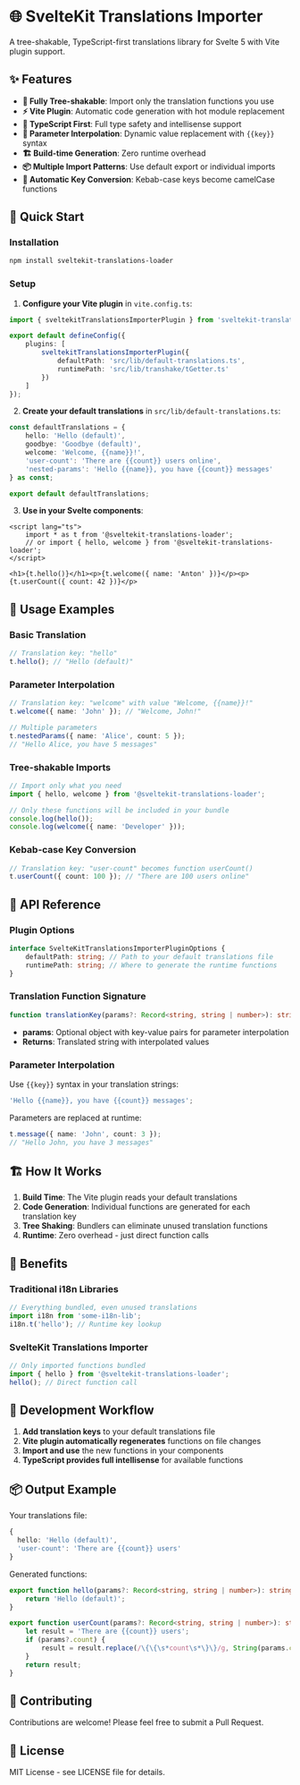 # 🌐 SvelteKit Translations Importer

A tree-shakable, TypeScript-first translations library for Svelte 5 with Vite plugin support.

## ✨ Features

- **🌳 Fully Tree-shakable**: Import only the translation functions you use
- **⚡ Vite Plugin**: Automatic code generation with hot module replacement
- **🎯 TypeScript First**: Full type safety and intellisense support
- **🔧 Parameter Interpolation**: Dynamic value replacement with `{{key}}` syntax
- **🏗️ Build-time Generation**: Zero runtime overhead
- **📦 Multiple Import Patterns**: Use default export or individual imports
- **🔄 Automatic Key Conversion**: Kebab-case keys become camelCase functions

## 🚀 Quick Start

### Installation

```bash
npm install sveltekit-translations-loader
```

### Setup

1. **Configure your Vite plugin** in `vite.config.ts`:

```typescript
import { sveltekitTranslationsImporterPlugin } from 'sveltekit-translations-loader';

export default defineConfig({
	plugins: [
		sveltekitTranslationsImporterPlugin({
			defaultPath: 'src/lib/default-translations.ts',
			runtimePath: 'src/lib/transhake/tGetter.ts'
		})
	]
});
```

2. **Create your default translations** in `src/lib/default-translations.ts`:

```typescript
const defaultTranslations = {
	hello: 'Hello (default)',
	goodbye: 'Goodbye (default)',
	welcome: 'Welcome, {{name}}!',
	'user-count': 'There are {{count}} users online',
	'nested-params': 'Hello {{name}}, you have {{count}} messages'
} as const;

export default defaultTranslations;
```

3. **Use in your Svelte components**:

```svelte
<script lang="ts">
	import * as t from '@sveltekit-translations-loader';
	// or import { hello, welcome } from '@sveltekit-translations-loader';
</script>

<h1>{t.hello()}</h1><p>{t.welcome({ name: 'Anton' })}</p><p>{t.userCount({ count: 42 })}</p>
```

## 📖 Usage Examples

### Basic Translation

```typescript
// Translation key: "hello"
t.hello(); // "Hello (default)"
```

### Parameter Interpolation

```typescript
// Translation key: "welcome" with value "Welcome, {{name}}!"
t.welcome({ name: 'John' }); // "Welcome, John!"

// Multiple parameters
t.nestedParams({ name: 'Alice', count: 5 });
// "Hello Alice, you have 5 messages"
```

### Tree-shakable Imports

```typescript
// Import only what you need
import { hello, welcome } from '@sveltekit-translations-loader';

// Only these functions will be included in your bundle
console.log(hello());
console.log(welcome({ name: 'Developer' }));
```

### Kebab-case Key Conversion

```typescript
// Translation key: "user-count" becomes function userCount()
t.userCount({ count: 100 }); // "There are 100 users online"
```

## 🔧 API Reference

### Plugin Options

```typescript
interface SvelteKitTranslationsImporterPluginOptions {
	defaultPath: string; // Path to your default translations file
	runtimePath: string; // Where to generate the runtime functions
}
```

### Translation Function Signature

```typescript
function translationKey(params?: Record<string, string | number>): string;
```

- **params**: Optional object with key-value pairs for parameter interpolation
- **Returns**: Translated string with interpolated values

### Parameter Interpolation

Use `{{key}}` syntax in your translation strings:

```typescript
'Hello {{name}}, you have {{count}} messages';
```

Parameters are replaced at runtime:

```typescript
t.message({ name: 'John', count: 3 });
// "Hello John, you have 3 messages"
```

## 🏗️ How It Works

1. **Build Time**: The Vite plugin reads your default translations
2. **Code Generation**: Individual functions are generated for each translation key
3. **Tree Shaking**: Bundlers can eliminate unused translation functions
4. **Runtime**: Zero overhead - just direct function calls

## 🎯 Benefits

### Traditional i18n Libraries

```typescript
// Everything bundled, even unused translations
import i18n from 'some-i18n-lib';
i18n.t('hello'); // Runtime key lookup
```

### SvelteKit Translations Importer

```typescript
// Only imported functions bundled
import { hello } from '@sveltekit-translations-loader';
hello(); // Direct function call
```

## 🔄 Development Workflow

1. **Add translation keys** to your default translations file
2. **Vite plugin automatically regenerates** functions on file changes
3. **Import and use** the new functions in your components
4. **TypeScript provides full intellisense** for available functions

## 📦 Output Example

Your translations file:

```typescript
{
  hello: 'Hello (default)',
  'user-count': 'There are {{count}} users'
}
```

Generated functions:

```typescript
export function hello(params?: Record<string, string | number>): string {
	return 'Hello (default)';
}

export function userCount(params?: Record<string, string | number>): string {
	let result = 'There are {{count}} users';
	if (params?.count) {
		result = result.replace(/\{\{\s*count\s*\}\}/g, String(params.count));
	}
	return result;
}
```

## 🤝 Contributing

Contributions are welcome! Please feel free to submit a Pull Request.

## 📄 License

MIT License - see LICENSE file for details.
